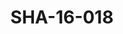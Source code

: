 ---
pid: SHA-16-018
title: SHA-16-018
language: ar
collection: شرحبيل احمد
original_label: 
rights: شرحبيل احمد
location_of_original: شرحبيل احمد
photographer_or_studio: 
scanned_from: photograph 10 by 15.1
_date: 2003-2004
location: مصر، القاهرة
description: شرحبيل احمد في الحفل
additional_notes: 
permission_display: 'yes'
on_server: 'no'
on_website: 'no'
permalink: "/archive/ar/sha-16-018.html"
layout: photo-page
---